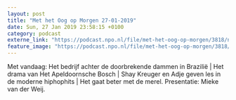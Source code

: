 ```yaml
---
layout: post
title: "Met het Oog op Morgen 27-01-2019"
date: Sun, 27 Jan 2019 23:58:15 +0100
category: podcast
externe_link: "https://podcast.npo.nl/file/met-het-oog-op-morgen/3818/nporadio1_met-het-oog-op-morgen_20190127_met-het-oog-op-morgen-27-01-19_QPAI2X.mp3"
feature_image: "https://podcast.npo.nl/file/met-het-oog-op-morgen/3818/nporadio1_met-het-oog-op-morgen_20190127_met-het-oog-op-morgen-27-01-19_QPAI2X.mp3"
---
```


Met vandaag: Het bedrijf achter de doorbrekende dammen in Brazilië | Het drama van Het Apeldoornsche Bosch | Shay Kreuger en Adje geven les in de moderne hiphophits | Het gaat beter met de merel. Presentatie: Mieke van der Weij.
